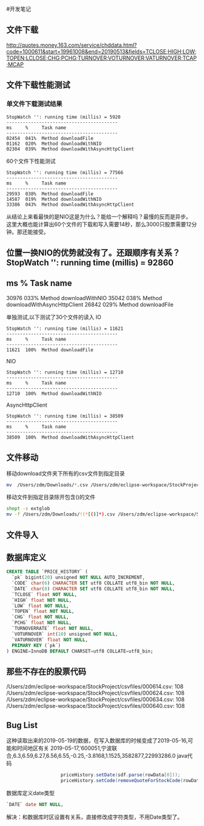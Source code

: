 
#开发笔记

## 文件下载
http://quotes.money.163.com/service/chddata.html?code=1000611&start=19961008&end=20190513&fields=TCLOSE;HIGH;LOW;TOPEN;LCLOSE;CHG;PCHG;TURNOVER;VOTURNOVER;VATURNOVER;TCAP;MCAP

## 文件下载性能测试
### 单文件下载测试结果
```
StopWatch '': running time (millis) = 5920
-----------------------------------------
ms     %     Task name
-----------------------------------------
02454  041%  Method downloadFile
01162  020%  Method downloadWithNIO
02304  039%  Method downloadWithAsyncHttpClient
```

60个文件下性能测试
```
StopWatch '': running time (millis) = 77566
-----------------------------------------
ms     %     Task name
-----------------------------------------
29593  038%  Method downloadFile
14587  019%  Method downloadWithNIO
33386  043%  Method downloadWithAsyncHttpClient
```
从结论上来看最快的是NIO这是为什么？能给一个解释吗？最慢的反而是异步。
这里大概也能计算出60个文件的下载和写入需要14秒，那么3000只股票需要12分钟。那还能接受。

位置一换NIO的优势就没有了。还跟顺序有关系？
StopWatch '': running time (millis) = 92860
-----------------------------------------
ms     %     Task name
-----------------------------------------
30976  033%  Method downloadWithNIO
35042  038%  Method downloadWithAsyncHttpClient
26842  029%  Method downloadFile

单独测试,以下测试了30个文件的读入
IO
```
StopWatch '': running time (millis) = 11621
-----------------------------------------
ms     %     Task name
-----------------------------------------
11621  100%  Method downloadFile
```

NIO
```
StopWatch '': running time (millis) = 12710
-----------------------------------------
ms     %     Task name
-----------------------------------------
12710  100%  Method downloadWithNIO
```

AsyncHttpClient
```
StopWatch '': running time (millis) = 38509
-----------------------------------------
ms     %     Task name
-----------------------------------------
38509  100%  Method downloadWithAsyncHttpClient
```

## 文件移动
移动download文件夹下所有的csv文件到指定目录
```bash
mv  /Users/zdm/Downloads/*.csv /Users/zdm/eclipse-workspace/StockProject/csvfiles
```
移动文件到指定目录除开包含()的文件
```bash
shopt -s extglob
mv -f /Users/zdm/Downloads/!(*[()]*).csv /Users/zdm/eclipse-workspace/StockProject/csvfiles
```

## 文件导入

## 数据库定义
```sql
CREATE TABLE `PRICE_HISTORY` (
  `pk` bigint(20) unsigned NOT NULL AUTO_INCREMENT,
  `CODE` char(6) CHARACTER SET utf8 COLLATE utf8_bin NOT NULL,
  `DATE` char(8) CHARACTER SET utf8 COLLATE utf8_bin NOT NULL,
  `TCLOSE` float NOT NULL,
  `HIGH` float NOT NULL,
  `LOW` float NOT NULL,
  `TOPEN` float NOT NULL,
  `CHG` float NOT NULL,
  `PCHG` float NOT NULL,
  `TURNOVERRATE` float NOT NULL,
  `VOTURNOVER` int(10) unsigned NOT NULL,
  `VATURNOVER` float NOT NULL,
  PRIMARY KEY (`pk`)
) ENGINE=InnoDB DEFAULT CHARSET=utf8 COLLATE=utf8_bin;
```

## 那些不存在的股票代码
/Users/zdm/eclipse-workspace/StockProject/csvfiles/000614.csv: 108
/Users/zdm/eclipse-workspace/StockProject/csvfiles/000624.csv: 108
/Users/zdm/eclipse-workspace/StockProject/csvfiles/000634.csv: 108
/Users/zdm/eclipse-workspace/StockProject/csvfiles/000640.csv: 108

## Bug List
这种读取出来的2019-05-19的数据，在写入数据库的时候变成了2019-05-16,可能和时间地区有关
2019-05-17,'600051,宁波联合,6.3,6.59,6.27,6.56,6.55,-0.25,-3.8168,1.1525,3582877,22993286.0
java代码
```java
					priceHistory.setDate(sdf.parse(rowData[0]));
					priceHistory.setCode(removeQuoteForStockCode(rowData[1]));
```
数据库定义date类型
```sql
`DATE` date NOT NULL,
```
解决：和数据库时区设置有关系，直接修改成字符类型，不用Date类型了。

